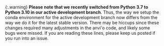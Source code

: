 {:.warning}
**Please note that we recently switched from Python 3.7 to Python 3.10 in our active development branch**. Thus, the way we setup the conda environment for the active development branch now differs from the way we do it for the latest stable version. There may be hiccups since these changes required many adjustments in the anvi'o code, and likely some bugs were missed. If you are reading these lines, please keep us posted if you run into an issue.